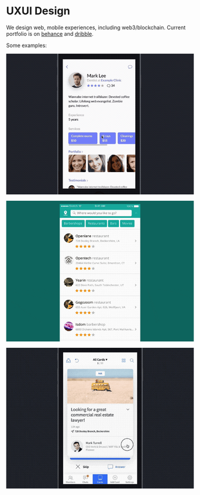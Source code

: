 # UXUI Design

We design web, mobile experiences, including web3/blockchain. Current portfolio is on [behance](https://www.behance.net/4irelabs) and [dribble](https://dribbble.com/4irelabs).

Some examples:

![](../.gitbook/assets/ezgif-1-674ae8fe72.gif)

![](../.gitbook/assets/ezgif-1-4e6d081ed7.gif)

![](../.gitbook/assets/ezgif-3-1f87aee109.gif)

